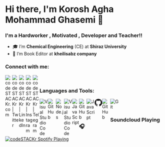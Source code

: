 # Hi there, I'm  **Korosh** Agha Mohammad Ghasemi 👋
### I'm a Hardworker , Motivated , Developer and Teacher!!
 
- 🎓 I’m **Chemical Engineering** (CE) at **Shiraz University** 
- 🏢 I’m Book Editor at **kheilisabz company**


### Connect with me:

[<img align="left" alt="codeSTACKr.com" width="22px" src="https://img.icons8.com/dusk/64/000000/globe--v2.png" />][website]
[<img align="left" alt="codeSTACKr | Twitter" width="22px" src="https://img.icons8.com/color/48/000000/twitter--v2.png" />][twitter]
[<img align="left" alt="codeSTACKr | LinkedIn" width="22px" src="https://img.icons8.com/fluent/48/000000/linkedin-2.png" />][linkedin]
[<img align="left" alt="codeSTACKr | Instagram" width="22px" src="https://img.icons8.com/fluent/48/000000/instagram-new.png" />][instagram]
[<img align="left" alt="codeSTACKr | Telegram" width="22px" src="https://img.icons8.com/fluent/48/000000/telegram-app.png" />][Telegram]

<br />
 

### Languages and Tools: 

[<img align="left" alt="Visual Studio Code" width="26px" src="https://img.icons8.com/fluent/48/000000/visual-studio-code-2019.png" />][webdevplaylist]

[<img align="left" alt="GitHub" width="26px" src="https://img.icons8.com/color/48/000000/pycharm.png" />][webdevplaylist]

[<img align="left" alt="Node.js" width="26px" src="https://s16.picofile.com/file/8423494276/icons8_github_96.png" />][webdevplaylist]
[<img align="left" alt="Visual Studio Code" width="26px" src="https://s16.picofile.com/file/8423494826/python2.jpg" />][webdevplaylist]
 
[<img align="left" alt="JavaScript" width="22px" src="https://s17.picofile.com/file/8423495284/csharp.png" />][jsplaylist]


[<img align="left" alt="GitHub" width="24px" src="https://img.icons8.com/color/48/000000/c-plus-plus-logo.png" />][webdevplaylist]
 

[<img align="left" alt="JavaScript" width="26px" src="https://img.icons8.com/color/144/000000/javascript-logo-1.png" />][jsplaylist]


[<img align="left" alt="GitHub" width="24px" src="https://raw.githubusercontent.com/github/explore/78df643247d429f6cc873026c0622819ad797942/topics/github/github.png" />][webdevplaylist]







[<img align="left" alt="GitHub" width="26px" src="https://img.icons8.com/color/48/000000/office-365.png" />][webdevplaylist]


[<img align="left" alt="Git" width="29px" src="https://img.icons8.com/color/48/000000/git.png" />][webdevplaylist]


<br />
<br />


### Soundcloud Playing 🎧

[<img src="https://now-playing-codestackr.vercel.app/api/spotify-playing" alt="codeSTACKr Spotify Playing" width="350" />](https://soundcloud.com/qvqunkyuzlin)

</details>




</details>

[Telegram]:tg://resolve?domain=koroshkorosh1
[website]: https://zil.ink/korosh/
[twitter]: https://twitter.com/koroshkorosh11/
[youtube]: https://youtube.com/koroshkorosh1/
[instagram]: https://www.instagram.com/koroshkorosh1/
[linkedin]: https://linkedin.com/in/koroshkorosh1/
[webdevplaylist]: https://zil.ink/korosh/
[jsplaylist]: https://zil.ink/korosh/
[cssplaylist]: https://zil.ink/korosh/
[reactplaylist]: https://zil.ink/korosh/
